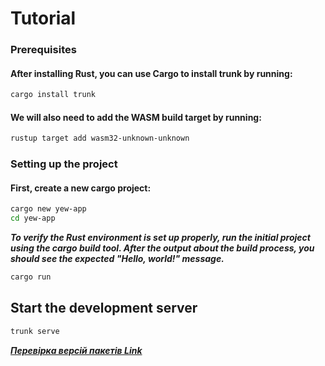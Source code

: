 # Tutorial

### Prerequisites

#### After installing Rust, you can use Cargo to install trunk by running:
```bash
cargo install trunk
```
#### We will also need to add the WASM build target by running:
```bash
rustup target add wasm32-unknown-unknown
```
### Setting up the project

#### First, create a new cargo project:
```bash
cargo new yew-app
cd yew-app
```
***To verify the Rust environment is set up properly, run the initial project using the cargo build tool. After the output about the build process, you should see the expected "Hello, world!" message.***
```bash
cargo run
```
## Start the development server
```bash
trunk serve
```
***[Перевірка версій пакетів Link ](https://crates.io/search?q=yew)***